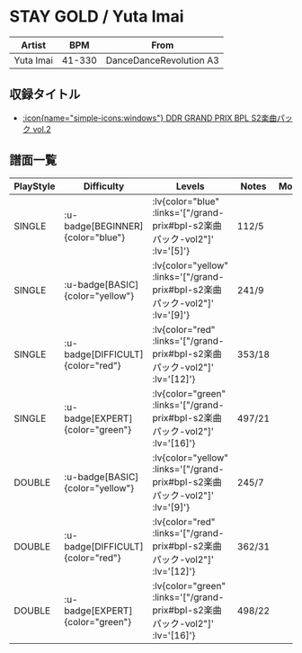 # STAY GOLD / Yuta Imai

|Artist|BPM|From|
|------|---|----|
|Yuta Imai|41-330|DanceDanceRevolution A3|

## 収録タイトル

- [ :icon{name="simple-icons:windows"} DDR GRAND PRIX BPL S2楽曲パック vol.2](/grand-prix#bpl-s2楽曲パック-vol2)

## 譜面一覧

|PlayStyle|Difficulty|Levels|Notes|Movie|
|---------|----------|------|-----|-----|
|SINGLE| :u-badge[BEGINNER]{color="blue"} | :lv{color="blue" :links='["/grand-prix#bpl-s2楽曲パック-vol2"]' :lv='[5]'} |112/5||
|SINGLE| :u-badge[BASIC]{color="yellow"} | :lv{color="yellow" :links='["/grand-prix#bpl-s2楽曲パック-vol2"]' :lv='[9]'} |241/9||
|SINGLE| :u-badge[DIFFICULT]{color="red"} | :lv{color="red" :links='["/grand-prix#bpl-s2楽曲パック-vol2"]' :lv='[12]'} |353/18||
|SINGLE| :u-badge[EXPERT]{color="green"} | :lv{color="green" :links='["/grand-prix#bpl-s2楽曲パック-vol2"]' :lv='[16]'} |497/21||
|DOUBLE| :u-badge[BASIC]{color="yellow"} | :lv{color="yellow" :links='["/grand-prix#bpl-s2楽曲パック-vol2"]' :lv='[9]'} |245/7||
|DOUBLE| :u-badge[DIFFICULT]{color="red"} | :lv{color="red" :links='["/grand-prix#bpl-s2楽曲パック-vol2"]' :lv='[12]'} |362/31||
|DOUBLE| :u-badge[EXPERT]{color="green"} | :lv{color="green" :links='["/grand-prix#bpl-s2楽曲パック-vol2"]' :lv='[16]'} |498/22||
